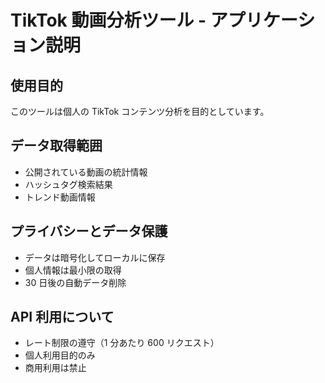 # TikTok 動画分析ツール - アプリケーション説明

## 使用目的

このツールは個人の TikTok コンテンツ分析を目的としています。

## データ取得範囲

- 公開されている動画の統計情報
- ハッシュタグ検索結果
- トレンド動画情報

## プライバシーとデータ保護

- データは暗号化してローカルに保存
- 個人情報は最小限の取得
- 30 日後の自動データ削除

## API 利用について

- レート制限の遵守（1 分あたり 600 リクエスト）
- 個人利用目的のみ
- 商用利用は禁止
